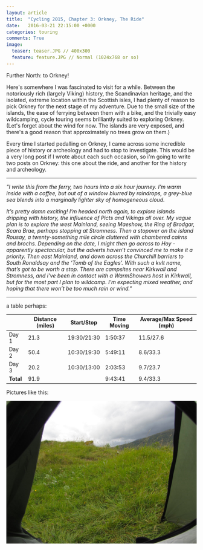 ```yaml
---
layout: article
title:  "Cycling 2015, Chapter 3: Orkney, The Ride"
date:   2016-03-21 22:15:00 +0000
categories: touring
comments: True
image:
  teaser: teaser.JPG // 400x300
  feature: feature.JPG // Normal (1024x768 or so)
---
```


Further North: to Orkney!

Here's somewhere I was fascinated to visit for a while. Between the notoriously rich (largely Viking) history, the Scandinavian heritage, and the isolated, extreme location within the Scottish isles, I had plenty of reason to pick Orkney for the next stage of my adventure. Due to the small size of the islands, the ease of ferrying between them with a bike, and the trivially easy wildcamping, cycle touring seems brilliantly suited to exploring Orkney. (Let's forget about the wind for now. The islands are very exposed, and there's a good reason that approximately no trees grow on them.)

Every time I started pedalling on Orkney, I came across some incredible piece of history or archeology and had to stop to investigate. This would be a very long post if I wrote about each such occasion, so i'm going to write two posts on Orkney: this one about the ride, and another for the history and archeology.

---

*"I write this from the ferry, two hours into a six hour journey. I’m warm inside with a coffee, but out of a window blurred by raindrops, a grey-blue sea blends into a marginally lighter sky of homogeneous cloud.*

*It’s pretty damn exciting! I’m headed north again, to explore islands dripping with history, the influence of Picts and Vikings all over. My vague plan is to explore the west Mainland, seeing Maeshow, the Ring of Brodgar, Scara Brae, perhaps stopping at Stromness. Then a stopover on the island Rousay, a twenty-something mile circle cluttered with chambered cairns and brochs. Depending on the date, I might then go across to Hoy - apparently spectacular, but the adverts haven’t convinced me to make it a priority. Then east Mainland, and down across the Churchill barriers to South Ronaldsay and the ‘Tomb of the Eagles’. With such a kvlt name, that’s got to be worth a stop. There are campsites near Kirkwall and Stromness, and i’ve been in contact with a WarmShowers host in Kirkwall, but for the most part I plan to wildcamp. I’m expecting mixed weather, and hoping that there won’t be too much rain or wind."*

---

a table perhaps:

|           | Distance (miles) | Start/Stop  | Time Moving | Average/Max Speed (mph) |
| --------- | ---------------- | ----------  | ----------- | ----------------------- |
| Day 1     | 21.3             | 19:30/21:30 | 1:50:37     | 11.5/27.6               |
| Day 2     | 50.4             | 10:30/19:30 | 5:49:11     | 8.6/33.3                |
| Day 3     | 20.2             | 10:30/13:00 | 2:03:53     | 9.7/23.7                |
| **Total** | 91.9             |             | 9:43:41     | 9.4/33.3

Pictures like this:

![](/images/IMG_4801.JPG)
